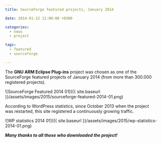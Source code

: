 ```yaml
---
title: SourceForge featured projects, January 2014

date: 2014-01-22 12:00:00 +0300

categories:
  - news
  - project

tags:
  - featured
  - sourceforge

---
```


The **GNU ARM Eclipse Plug-ins** project was chosen as one of the SourceForge featured projects of January 2014 (from more than 300.000 registered projects).

![SourceForge Featured 2014 01]({{ site.baseurl }}/assets/images/2015/sourceforge-featured-2014-01.png)

According to WordPress statistics, since October 2013 when the project was restarted, this site registered a continuously growing traffic.

![WP statistics 2014 01]({{ site.baseurl }}/assets/images/2015/wp-statistics-2014-01.png)

_**Many thanks to all those who downloaded the project!**_
